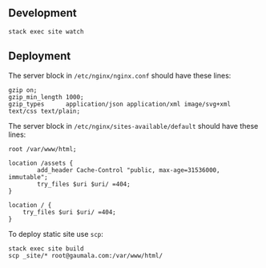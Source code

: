 ## Development

```
stack exec site watch
```


## Deployment

The server block in `/etc/nginx/nginx.conf` should have these lines:

```
gzip on;
gzip_min_length 1000;
gzip_types      application/json application/xml image/svg+xml text/css text/plain;
```

The server block in `/etc/nginx/sites-available/default` should have these lines:

```
root /var/www/html;

location /assets {
        add_header Cache-Control "public, max-age=31536000, immutable";
        try_files $uri $uri/ =404;
}

location / {
    try_files $uri $uri/ =404;
}
```

To deploy static site use `scp`:

```
stack exec site build
scp _site/* root@gaumala.com:/var/www/html/
```

